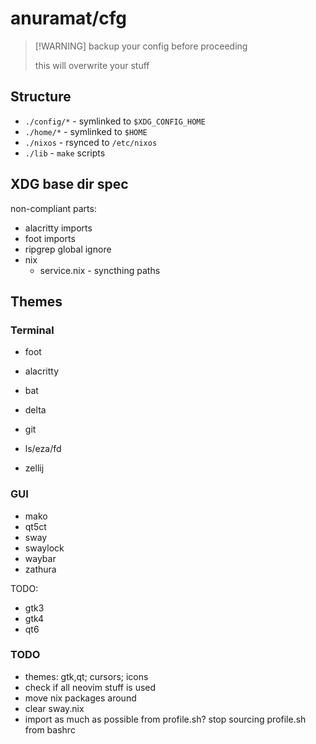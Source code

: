 # anuramat/cfg

> [!WARNING] backup your config before proceeding
>
> this will overwrite your stuff

## Structure

- `./config/*` - symlinked to `$XDG_CONFIG_HOME`
- `./home/*` - symlinked to `$HOME`
- `./nixos` - rsynced to `/etc/nixos`
- `./lib` - `make` scripts

## XDG base dir spec

non-compliant parts:

- alacritty imports
- foot imports
- ripgrep global ignore
- nix
  - service.nix - syncthing paths

## Themes

### Terminal

- foot
- alacritty

- bat
- delta
- git
- ls/eza/fd
- zellij

### GUI

- mako
- qt5ct
- sway
- swaylock
- waybar
- zathura

TODO:

- gtk3
- gtk4
- qt6

### TODO

- themes: gtk,qt; cursors; icons
- check if all neovim stuff is used
- move nix packages around
- clear sway.nix
- import as much as possible from profile.sh? stop sourcing profile.sh from
  bashrc
